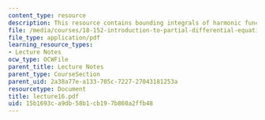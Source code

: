 ```yaml
---
content_type: resource
description: This resource contains bounding integrals of harmonic functions.
file: /media/courses/18-152-introduction-to-partial-differential-equations-fall-2005/15b1693ca9db58b1cb197b860a2ffb48_lecture16.pdf
file_type: application/pdf
learning_resource_types:
- Lecture Notes
ocw_type: OCWFile
parent_title: Lecture Notes
parent_type: CourseSection
parent_uid: 2a38a77e-a133-705c-7227-27043181253a
resourcetype: Document
title: lecture16.pdf
uid: 15b1693c-a9db-58b1-cb19-7b860a2ffb48
---
```

